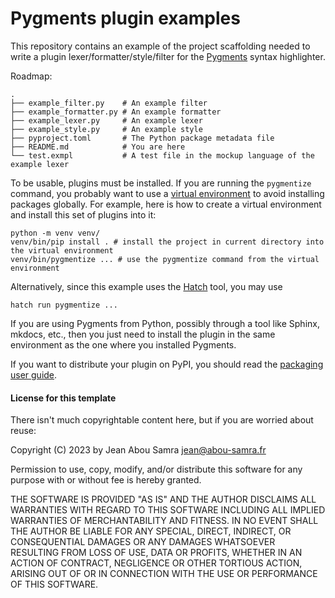 # Pygments plugin examples

This repository contains an example of the project scaffolding needed to write a
plugin lexer/formatter/style/filter for the [Pygments](https://pygments.org)
syntax highlighter.

Roadmap:

```
.
├── example_filter.py    # An example filter
├── example_formatter.py # An example formatter
├── example_lexer.py     # An example lexer
├── example_style.py     # An example style
├── pyproject.toml       # The Python package metadata file
├── README.md            # You are here
└── test.exmpl           # A test file in the mockup language of the example lexer
```

To be usable, plugins must be installed. If you are running the `pygmentize`
command, you probably want to use a
[virtual environment](https://docs.python.org/3/library/venv.html)
to avoid installing packages globally. For example, here is how to create
a virtual environment and install this set of plugins into it:

```
python -m venv venv/
venv/bin/pip install . # install the project in current directory into the virtual environment
venv/bin/pygmentize ... # use the pygmentize command from the virtual environment
```

Alternatively, since this example uses the [Hatch](https://hatch.pypa.io)
tool, you may use

```
hatch run pygmentize ...
```

If you are using Pygments from Python, possibly through a tool like Sphinx,
mkdocs, etc., then you just need to install the plugin in the same environment
as the one where you installed Pygments.

If you want to distribute your plugin on PyPI, you should read the
[packaging user guide](https://packaging.python.org/en/latest/tutorials/packaging-projects).


#### License for this template

There isn't much copyrightable content here, but if you are worried about reuse:

Copyright (C) 2023 by Jean Abou Samra <jean@abou-samra.fr>

Permission to use, copy, modify, and/or distribute this software for any purpose
with or without fee is hereby granted.

THE SOFTWARE IS PROVIDED "AS IS" AND THE AUTHOR DISCLAIMS ALL WARRANTIES WITH
REGARD TO THIS SOFTWARE INCLUDING ALL IMPLIED WARRANTIES OF MERCHANTABILITY AND
FITNESS. IN NO EVENT SHALL THE AUTHOR BE LIABLE FOR ANY SPECIAL, DIRECT,
INDIRECT, OR CONSEQUENTIAL DAMAGES OR ANY DAMAGES WHATSOEVER RESULTING FROM LOSS
OF USE, DATA OR PROFITS, WHETHER IN AN ACTION OF CONTRACT, NEGLIGENCE OR OTHER
TORTIOUS ACTION, ARISING OUT OF OR IN CONNECTION WITH THE USE OR PERFORMANCE OF
THIS SOFTWARE.
